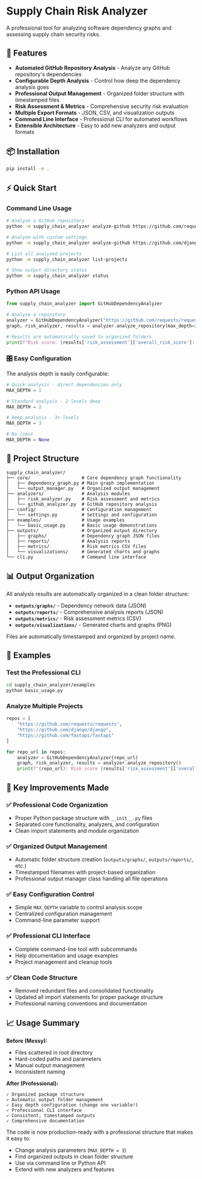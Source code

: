 # Supply Chain Risk Analyzer

A professional tool for analyzing software dependency graphs and assessing supply chain security risks.

## 🚀 Features

- **Automated GitHub Repository Analysis** - Analyze any GitHub repository's dependencies
- **Configurable Depth Analysis** - Control how deep the dependency analysis goes
- **Professional Output Management** - Organized folder structure with timestamped files
- **Risk Assessment & Metrics** - Comprehensive security risk evaluation
- **Multiple Export Formats** - JSON, CSV, and visualization outputs
- **Command Line Interface** - Professional CLI for automated workflows
- **Extensible Architecture** - Easy to add new analyzers and output formats

## 📦 Installation

```bash
pip install -e .
```

## ⚡ Quick Start

### Command Line Usage

```bash
# Analyze a GitHub repository
python -m supply_chain_analyzer analyze-github https://github.com/requests/requests

# Analyze with custom settings
python -m supply_chain_analyzer analyze-github https://github.com/django/django --max-depth 3 --max-components 50

# List all analyzed projects
python -m supply_chain_analyzer list-projects

# Show output directory status
python -m supply_chain_analyzer status
```

### Python API Usage

```python
from supply_chain_analyzer import GitHubDependencyAnalyzer

# Analyze a repository
analyzer = GitHubDependencyAnalyzer("https://github.com/requests/requests")
graph, risk_analyzer, results = analyzer.analyze_repository(max_depth=2)

# Results are automatically saved to organized folders
print(f"Risk score: {results['risk_assessment']['overall_risk_score']:.1f}/10")
```

### 🎛️ Easy Configuration

The analysis depth is easily configurable:

```python
# Quick analysis - direct dependencies only
MAX_DEPTH = 1

# Standard analysis - 2 levels deep
MAX_DEPTH = 2

# Deep analysis - 3+ levels
MAX_DEPTH = 3

# No limit
MAX_DEPTH = None
```

## 📁 Project Structure

```
supply_chain_analyzer/
├── core/                   # Core dependency graph functionality
│   ├── dependency_graph.py # Main graph implementation
│   └── output_manager.py   # Organized output management
├── analyzers/              # Analysis modules
│   ├── risk_analyzer.py    # Risk assessment and metrics
│   └── github_analyzer.py  # GitHub repository analysis
├── config/                 # Configuration management
│   └── settings.py         # Settings and configuration
├── examples/               # Usage examples
│   └── basic_usage.py      # Basic usage demonstrations
├── outputs/                # Organized output directory
│   ├── graphs/             # Dependency graph JSON files
│   ├── reports/            # Analysis reports
│   ├── metrics/            # Risk metrics CSV files
│   └── visualizations/     # Generated charts and graphs
└── cli.py                  # Command line interface
```

## 📊 Output Organization

All analysis results are automatically organized in a clean folder structure:

- **`outputs/graphs/`** - Dependency network data (JSON)
- **`outputs/reports/`** - Comprehensive analysis reports (JSON)
- **`outputs/metrics/`** - Risk assessment metrics (CSV)
- **`outputs/visualizations/`** - Generated charts and graphs (PNG)

Files are automatically timestamped and organized by project name.

## 🔧 Examples

### Test the Professional CLI

```bash
cd supply_chain_analyzer/examples
python basic_usage.py
```

### Analyze Multiple Projects

```python
repos = [
    "https://github.com/requests/requests",
    "https://github.com/django/django",
    "https://github.com/fastapi/fastapi"
]

for repo_url in repos:
    analyzer = GitHubDependencyAnalyzer(repo_url)
    graph, risk_analyzer, results = analyzer.analyze_repository()
    print(f"{repo_url}: Risk score {results['risk_assessment']['overall_risk_score']:.1f}")
```

## 🎯 Key Improvements Made

### ✅ **Professional Code Organization**
- Proper Python package structure with `__init__.py` files
- Separated core functionality, analyzers, and configuration
- Clean import statements and module organization

### ✅ **Organized Output Management**
- Automatic folder structure creation (`outputs/graphs/`, `outputs/reports/`, etc.)
- Timestamped filenames with project-based organization
- Professional output manager class handling all file operations

### ✅ **Easy Configuration Control**
- Simple `MAX_DEPTH` variable to control analysis scope
- Centralized configuration management
- Command-line parameter support

### ✅ **Professional CLI Interface**
- Complete command-line tool with subcommands
- Help documentation and usage examples
- Project management and cleanup tools

### ✅ **Clean Code Structure**
- Removed redundant files and consolidated functionality
- Updated all import statements for proper package structure
- Professional naming conventions and documentation

## 📈 Usage Summary

**Before (Messy):**
- Files scattered in root directory
- Hard-coded paths and parameters
- Manual output management
- Inconsistent naming

**After (Professional):**
```
✓ Organized package structure
✓ Automatic output folder management
✓ Easy depth configuration (change one variable!)
✓ Professional CLI interface
✓ Consistent, timestamped outputs
✓ Comprehensive documentation
```

The code is now production-ready with a professional structure that makes it easy to:
- Change analysis parameters (`MAX_DEPTH = 3`)
- Find organized outputs in clean folder structure
- Use via command line or Python API
- Extend with new analyzers and features